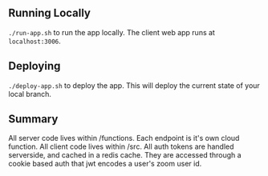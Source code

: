 ## Running Locally

`./run-app.sh` to run the app locally. The client web app runs at `localhost:3006`.

## Deploying

`./deploy-app.sh` to deploy the app. This will deploy the current state of your local branch.

## Summary

All server code lives within /functions. Each endpoint is it's own cloud function. All client code lives within /src. All auth tokens are handled serverside, and cached in a redis cache. They are accessed through a cookie based auth that jwt encodes a user's zoom user id.

